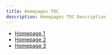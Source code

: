 ```yaml
---
title: Homepages TOC
description: Homepages TOC Description
---
```


- [Homepage 1](homepage1.md)
- [Homepage 2](homepage2.md)
- [Homepage 3](homepage3.md)

